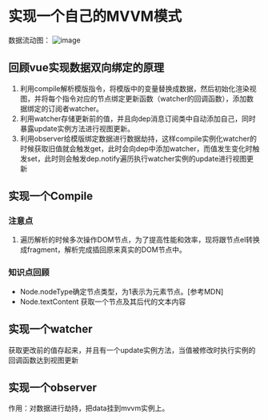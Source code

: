 # 实现一个自己的MVVM模式
数据流动图：
![image](https://upload-images.jianshu.io/upload_images/9199255-aa098dd6b3a0eae4.png?imageMogr2/auto-orient/strip|imageView2/2/w/669/format/webp)
## 回顾vue实现数据双向绑定的原理
1. 利用compile解析模版指令，将模版中的变量替换成数据，然后初始化渲染视图，并将每个指令对应的节点绑定更新函数（watcher的回调函数），添加数据绑定的订阅者watcher。
2. 利用watcher存储更新前的值，并且向dep消息订阅类中自动添加自己，同时暴露update实例方法进行视图更新。
3. 利用observer给模版绑定数据进行数据劫持，这样compile实例化watcher的时候获取旧值就会触发get，此时会向dep中添加watcher，而值发生变化时触发set，此时则会触发dep.notify遍历执行watcher实例的update进行视图更新
## 实现一个Compile
### 注意点
1. 遍历解析的时候多次操作DOM节点，为了提高性能和效率，现将跟节点el转换成fragment，解析完成插回原来真实的DOM节点中。
### 知识点回顾
- Node.nodeType确定节点类型，为1表示为元素节点。[参考MDN]
- Node.textContent 获取一个节点及其后代的文本内容
## 实现一个watcher
获取更改前的值存起来，并且有一个update实例方法，当值被修改时执行实例的回调函数达到视图更新
## 实现一个observer
作用：对数据进行劫持，把data挂到mvvm实例上。

